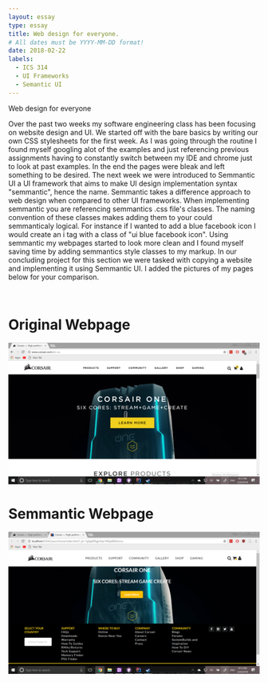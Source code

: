 ```yaml
---
layout: essay
type: essay
title: Web design for everyone.
# All dates must be YYYY-MM-DD format!
date: 2018-02-22
labels:
  - ICS 314
  - UI Frameworks
  - Semantic UI
---
```


Web design for everyone

Over the past two weeks my software engineering class has been focusing on website design and UI. We started off with the bare basics by writing our own CSS stylesheets for the first week. As I was going through the routine I found myself googling alot of the examples and just referencing previous assignments having to constantly switch between my IDE and chrome just to look at past examples. In the end the pages were bleak and left something to be desired. The next week we were introduced to Semmantic UI a UI framework that aims to make UI design implementation syntax "semmantic", hence the name. Semmantic takes a difference approach to web design when compared to other UI frameworks. When implementing semmantic you are referencing semmantics .css file's classes. The naming convention of these classes makes adding them to your could semmanticaly logical. For instance if I wanted to add a blue facebook icon I would create an i tag with a class of "ui blue facebook icon". Using semmantic my webpages started to look more clean and I found myself saving time by adding semmantics style classes to my markup. In our concluding project for this section we were tasked with copying a website and implementing it using Semmantic UI. I added the pictures of my pages below for your comparison.

<br>
<h1>Original Webpage</h1>
<img src="../images/originalcorsair.png" style="height: auto; width: 700px">
<br>
<h1>Semmantic Webpage</h1>
<img src="../images/RyanSemmantecUI.png" style="height: auto; width: 700px">
<br>
